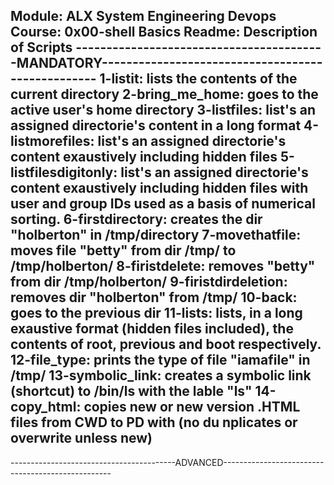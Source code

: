 Module: ALX System Engineering Devops
Course: 0x00-shell Basics
Readme: Description of Scripts
-----------------------------------------MANDATORY--------------------------------------------------
            1-listit: lists the contents of the current directory
     2-bring_me_home: goes to the active user's home directory
         3-listfiles: list's an assigned directorie's content in a long format
     4-listmorefiles: list's an assigned directorie's content exaustively including hidden files 
5-listfilesdigitonly: list's an assigned directorie's content exaustively including hidden files 
                      with user and group IDs used as a basis of numerical sorting.
    6-firstdirectory: creates the dir "holberton" in /tmp/directory
      7-movethatfile: moves file "betty" from dir /tmp/ to /tmp/holberton/ 
      8-firistdelete: removes "betty" from dir /tmp/holberton/
 9-firistdirdeletion: removes dir "holberton" from /tmp/ 
             10-back: goes to the previous dir
            11-lists: lists, in a long exaustive format (hidden files included), the contents of 
                      root, previous and boot respectively.
        12-file_type: prints the type of file "iamafile" in /tmp/
    13-symbolic_link: creates a symbolic link (shortcut) to /bin/ls with the lable "ls"
        14-copy_html: copies new or new version .HTML files from CWD to PD with (no du nplicates or
                      overwrite unless new)
---------------------------------------------------------------------------------------------------

-----------------------------------------ADVANCED--------------------------------------------------
